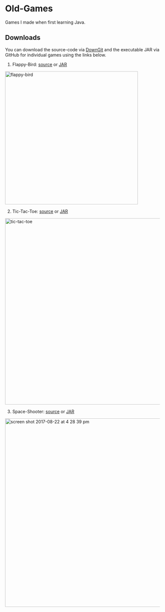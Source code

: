# Old-Games
Games I made when first learning Java.

## Downloads

You can download the source-code via [DownGit](https://minhaskamal.github.io/DownGit/#/home) and the executable JAR via GitHub for individual games using the links below.


1. Flappy-Bird: [source](https://minhaskamal.github.io/DownGit/#/home?url=https://github.com/rfenters95/Old-Games/tree/master/Flappy-Bird) or [JAR](https://github.com/rfenters95/Old-Games/raw/master/JARs/FlappyBird.jar)

<img width="432" alt="flappy-bird" src="https://user-images.githubusercontent.com/12780053/29516872-5bf53c0e-8640-11e7-9717-760cecdd27a3.png">

2. Tic-Tac-Toe: [source](https://minhaskamal.github.io/DownGit/#/home?url=https://github.com/rfenters95/Old-Games/tree/master/Tic-Tac-Toe) or [JAR](https://github.com/rfenters95/Old-Games/raw/master/JARs/TicTacToe.jar)

<img width="605" alt="tic-tac-toe" src="https://user-images.githubusercontent.com/12780053/29516873-5bfed836-8640-11e7-8082-4ca6a7952634.png">

3. Space-Shooter: [source](https://minhaskamal.github.io/DownGit/#/home?url=https://github.com/rfenters95/Old-Games/tree/master/Space-Shooter) or [JAR](https://github.com/rfenters95/Old-Games/raw/master/JARs/SpaceShooter.jar)

<img width="612" alt="screen shot 2017-08-22 at 4 28 39 pm" src="https://user-images.githubusercontent.com/12780053/29587804-1164865e-875d-11e7-8551-ced360b13cdf.png">
